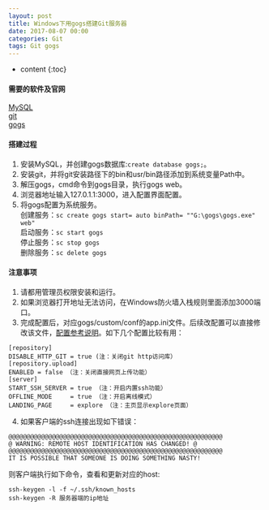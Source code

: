 ```yaml
---
layout: post
title: Windows下用gogs搭建Git服务器
date: 2017-08-07 00:00
categories: Git
tags: Git gogs
---
```


* content
{:toc}

#### 需要的软件及官网  
[MySQL](https://www.mysql.com)  
[git](https://git-scm.com)    
[gogs](https://gogs.io)   

#### 搭建过程  
1. 安装MySQL，并创建gogs数据库:`create database gogs;`。  
2. 安装git，并将git安装路径下的bin和usr/bin路径添加到系统变量Path中。  
3. 解压gogs，cmd命令到gogs目录，执行gogs web。  
4. 浏览器地址输入127.0.1.1:3000，进入配置界面配置。  
5. 将gogs配置为系统服务。  
创建服务：`sc create gogs start= auto binPath= ""G:\gogs\gogs.exe" web"`  
启动服务：`sc start gogs`  
停止服务：`sc stop gogs`  
删除服务：`sc delete gogs`

#### 注意事项  
1. 请都用管理员权限安装和运行。  
2. 如果浏览器打开地址无法访问，在Windows防火墙入栈规则里面添加3000端口。  
3. 完成配置后，对应gogs/custom/conf的app.ini文件。后续改配置可以直接修改该文件，[配置参考说明](https://gogs.io/docs/advanced/configuration_cheat_sheet)。如下几个配置比较有用：  
```
[repository]
DISABLE_HTTP_GIT = true (注：关闭git http访问库）
[repository.upload]
ENABLED = false （注：关闭直接网页上传功能）
[server]
START_SSH_SERVER = true （注：开启内置ssh功能）
OFFLINE_MODE     = true （注：开启离线模式）
LANDING_PAGE     = explore （注：主页显示explore页面）
```  
4. 如果客户端的ssh连接出现如下错误：  
```
@@@@@@@@@@@@@@@@@@@@@@@@@@@@@@@@@@@@@@@@@@@@@@@@@@@@@@@@@@@
@ WARNING: REMOTE HOST IDENTIFICATION HAS CHANGED! @
@@@@@@@@@@@@@@@@@@@@@@@@@@@@@@@@@@@@@@@@@@@@@@@@@@@@@@@@@@@
IT IS POSSIBLE THAT SOMEONE IS DOING SOMETHING NASTY!
```
则客户端执行如下命令，查看和更新对应的host:  
```
ssh-keygen -l -f ~/.ssh/known_hosts
ssh-keygen -R 服务器端的ip地址
```